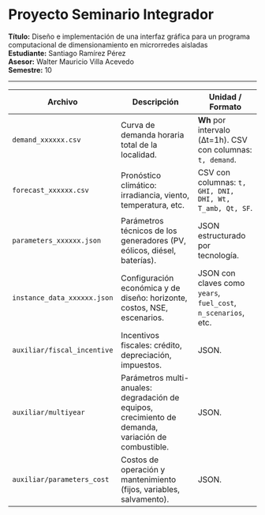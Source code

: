 # Proyecto Seminario Integrador

**Título:** Diseño e implementación de una interfaz gráfica para un programa computacional de dimensionamiento en microrredes aisladas  
**Estudiante:** Santiago Ramírez Pérez  
**Asesor:** Walter Mauricio Villa Acevedo  
**Semestre:** 10

---
| Archivo                     | Descripción                                                                                         | Unidad / Formato                                               |
| --------------------------- | --------------------------------------------------------------------------------------------------- | -------------------------------------------------------------- |
| `demand_xxxxxx.csv`         | Curva de demanda horaria total de la localidad.                                                     | **Wh** por intervalo (Δt=1h). CSV con columnas: `t, demand`.   |
| `forecast_xxxxxx.csv`       | Pronóstico climático: irradiancia, viento, temperatura, etc.                                        | CSV con columnas: `t, GHI, DNI, DHI, Wt, T_amb, Qt, SF`.       |
| `parameters_xxxxxx.json`    | Parámetros técnicos de los generadores (PV, eólicos, diésel, baterías).                             | JSON estructurado por tecnología.                              |
| `instance_data_xxxxxx.json` | Configuración económica y de diseño: horizonte, costos, NSE, escenarios.                            | JSON con claves como `years`, `fuel_cost`, `n_scenarios`, etc. |
| `auxiliar/fiscal_incentive` | Incentivos fiscales: crédito, depreciación, impuestos.                                              | JSON.                                                          |
| `auxiliar/multiyear`        | Parámetros multi-anuales: degradación de equipos, crecimiento de demanda, variación de combustible. | JSON.                                                          |
| `auxiliar/parameters_cost`  | Costos de operación y mantenimiento (fijos, variables, salvamento).                                 | JSON.                                                          |